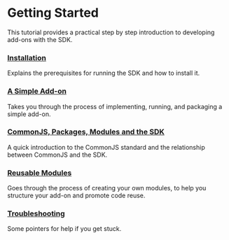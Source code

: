 # Getting Started #

This tutorial provides a practical step by step introduction to developing
add-ons with the SDK.

### [Installation](/dev-guide/addon-development/installation) ###
Explains the prerequisites for running the SDK and how to install
it.

### [A Simple Add-on](/dev-guide/addon-development/implementing-simple-addon) ###
Takes you through the process of implementing, running, and packaging a simple
add-on.

### [CommonJS, Packages, Modules and the SDK](/dev-guide/addon-development/commonjs) ###
A quick introduction to the CommonJS standard and the relationship between
CommonJS and the SDK.

### [Reusable Modules](/dev-guide/addon-development/implementing-reusable-module) ###
Goes through the process of creating your own modules, to help you structure
your add-on and promote code reuse.

### [Troubleshooting](/dev-guide/addon-development/troubleshooting) ###
Some pointers for help if you get stuck.
